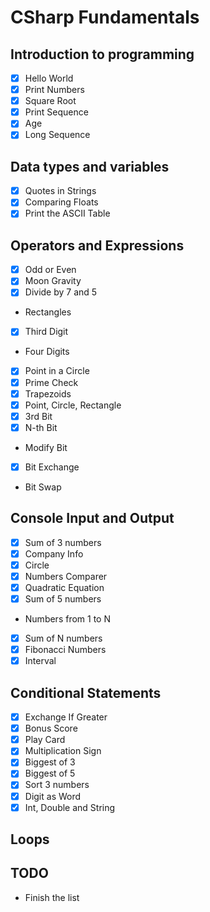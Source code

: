 # CSharp Fundamentals
## Introduction to programming
-[x] Hello World
-[x] Print Numbers
-[x] Square Root
-[x] Print Sequence
-[x] Age
-[x] Long Sequence
## Data types and variables
-[x] Quotes in Strings
-[x] Comparing Floats
-[x] Print the ASCII Table
## Operators and Expressions
-[x] Odd or Even
-[x] Moon Gravity
-[x] Divide by 7 and 5
* Rectangles
-[x] Third Digit
* Four Digits
-[x] Point in a Circle
-[x] Prime Check
-[x] Trapezoids
-[x] Point, Circle, Rectangle
-[x] 3rd Bit
-[x] N-th Bit
* Modify Bit
-[x] Bit Exchange
* Bit Swap
## Console Input and Output
-[x] Sum of 3 numbers
-[x] Company Info
-[x] Circle
-[x] Numbers Comparer
-[x] Quadratic Equation
-[x] Sum of 5 numbers
* Numbers from 1 to N
-[x] Sum of N numbers
-[x] Fibonacci Numbers
-[x] Interval
## Conditional Statements
-[x] Exchange If Greater
-[x] Bonus Score
-[x] Play Card
-[x] Multiplication Sign
-[x] Biggest of 3
-[x] Biggest of 5
-[x] Sort 3 numbers
-[x] Digit as Word
-[x] Int, Double and String
## Loops
## TODO
* Finish the list